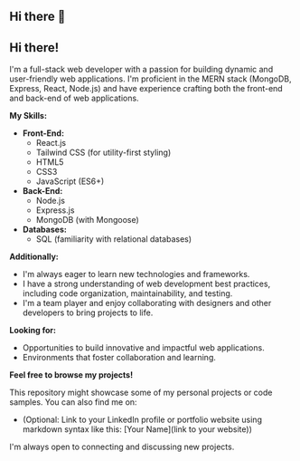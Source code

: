 ## Hi there 👋

## Hi there!

I'm a full-stack web developer with a passion for building dynamic and user-friendly web applications. I'm proficient in the MERN stack (MongoDB, Express, React, Node.js) and have experience crafting both the front-end and back-end of web applications.

**My Skills:**

* **Front-End:**
    * React.js
    * Tailwind CSS (for utility-first styling)
    * HTML5
    * CSS3
    * JavaScript (ES6+)
* **Back-End:**
    * Node.js
    * Express.js
    * MongoDB (with Mongoose)
* **Databases:**
    * SQL (familiarity with relational databases)

**Additionally:**

* I'm always eager to learn new technologies and frameworks.
* I have a strong understanding of web development best practices, including code organization, maintainability, and testing.
* I'm a team player and enjoy collaborating with designers and other developers to bring projects to life.

**Looking for:**

* Opportunities to build innovative and impactful web applications.
* Environments that foster collaboration and learning.

**Feel free to browse my projects!**

This repository might showcase some of my personal projects or code samples. You can also find me on:

* (Optional: Link to your LinkedIn profile or portfolio website using markdown syntax like this: [Your Name](link to your website))

I'm always open to connecting and discussing new projects.
